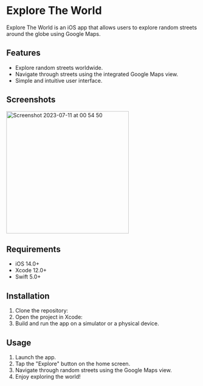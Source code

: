 # Explore The World

Explore The World is an iOS app that allows users to explore random streets around the globe using Google Maps.

## Features

- Explore random streets worldwide.
- Navigate through streets using the integrated Google Maps view.
- Simple and intuitive user interface.

## Screenshots
<img width="322" alt="Screenshot 2023-07-11 at 00 54 50" src="https://github.com/fazlialtunn/Random-Street-View-App/assets/32793348/6cda6c30-0ff2-4be9-b170-44cecc83d0cc">

## Requirements

- iOS 14.0+
- Xcode 12.0+
- Swift 5.0+

## Installation

1. Clone the repository:
2. Open the project in Xcode:
3. Build and run the app on a simulator or a physical device.

## Usage

1. Launch the app.
2. Tap the "Explore" button on the home screen.
3. Navigate through random streets using the Google Maps view.
4. Enjoy exploring the world!


